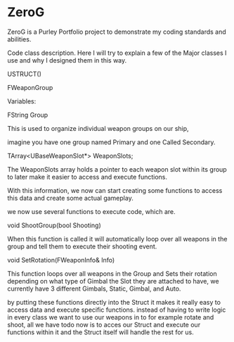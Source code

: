 # ZeroG
 
 
ZeroG is a Purley Portfolio project to demonstrate my coding standards and abilities.

Code class description.
Here I will try to explain a few of the Major classes I use and why I designed them in this way.


USTRUCT()

FWeaponGroup

Variables:

FString Group

This is used to organize individual weapon groups on our ship,

imagine you have one group named Primary and one Called Secondary.


TArray<UBaseWeaponSlot*> WeaponSlots;

The WeaponSlots array holds a pointer to each weapon slot within its group to later make it easier to access and execute functions.

With this information, we now can start creating some functions to access this data and create some actual gameplay.

we now use several functions to execute code, which are.


void ShootGroup(bool Shooting)

When this function is called it will automatically loop over all weapons in the group and tell them to execute their shooting event.


void SetRotation(FWeaponInfo& Info)

This function loops over all weapons in the Group and Sets their rotation depending on what type of Gimbal the Slot they are attached to have,
we currently have 3 different Gimbals, Static, Gimbal, and Auto.

by putting these functions directly into the Struct it makes it really easy to access data and execute specific functions.
instead of having to write logic in every class we want to use our weapons in to for example rotate and shoot,
all we have todo now is to acces our Struct and execute our functions within it and the Struct itself will handle the rest for us.
